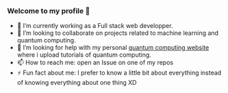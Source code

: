 ### Welcome to my profile 👋

- 🔭 I’m currently working as a Full stack web developper.
- 👯 I’m looking to collaborate on projects related to machine learning and quantum computing.
- 🤔 I’m looking for help with my personal [quantum computing website](https://mentesniker.github.io/Quantum-computer-science-tutorials/) where i upload tutorials of quantum computing.
- 📫 How to reach me: open an Issue on one of my repos
- ⚡ Fun fact about me: I prefer to know a little bit about everything instead of knowing everything about one thing XD
